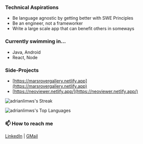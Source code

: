 ### Technical Aspirations
- Be language agnostic by getting better with SWE Principles
- Be an engineer, not a frameworker
- Write a large scale app that can benefit others in someways

### Currently swimming in... 
- Java, Android
- React, Node

### Side-Projects
- [https://marsrovergallery.netlify.app](https://marsrovergallery.netlify.app)
- [https://neoviewer.netlify.app/](https://neoviewer.netlify.app/)

<!--
**adrianlimws/adrianlimws** is a ✨ _special_ ✨ repository because its `README.md` (this file) appears on your GitHub profile.

Here are some ideas to get you started:

- 🔭 I’m currently working on ...
- 🌱 I’m currently learning ...
- 👯 I’m looking to collaborate on ...
- 🤔 I’m looking for help with ...
- 💬 Ask me about ...
- 📫 How to reach me: ...
- 😄 Pronouns: ...
- ⚡ Fun fact: ...
-->

![adrianlimws's Streak](https://github-readme-streak-stats.herokuapp.com/?user=adrianlimws&theme=vue&hide_border=true)

![adrianlimws's Top Languages](https://github-readme-stats.vercel.app/api/top-langs/?username=adrianlimws&theme=vue&show_icons=true&hide_border=true&layout=compact)

### 📫 How to reach me
[LinkedIn](https://www.linkedin.com/in/adrianlws/) | [GMail](mailto:adrianlimws@gmail.com)
